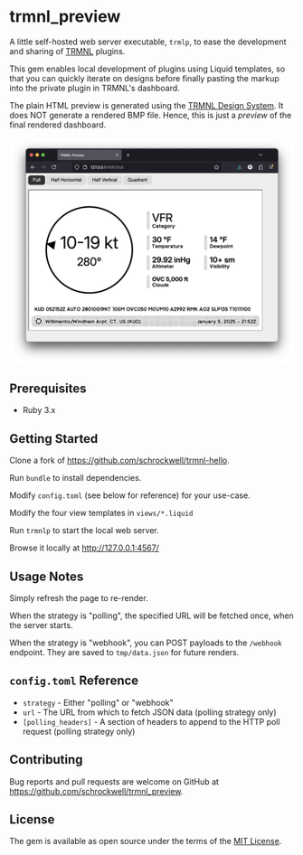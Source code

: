 # trmnl_preview

A little self-hosted web server executable, `trmlp`, to ease the development and sharing of [TRMNL](https://usetrmnl.com/) plugins.

This gem enables local development of plugins using Liquid templates, so that you can quickly iterate on designs before finally pasting the markup into the private plugin in TRMNL's dashboard.

The plain HTML preview is generated using the [TRMNL Design System](https://usetrmnl.com/framework). It does NOT generate a rendered BMP file. Hence, this is just a _preview_ of the final rendered dashboard.

![Screenshot](docs/preview.png)

## Prerequisites

- Ruby 3.x

## Getting Started

Clone a fork of https://github.com/schrockwell/trmnl-hello.

Run `bundle` to install dependencies.

Modify `config.toml` (see below for reference) for your use-case.

Modify the four view templates in `views/*.liquid`

Run `trmnlp` to start the local web server.

Browse it locally at http://127.0.0.1:4567/

## Usage Notes

Simply refresh the page to re-render.

When the strategy is "polling", the specified URL will be fetched once, when the server starts.

When the strategy is "webhook", you can POST payloads to the `/webhook` endpoint. They are saved to `tmp/data.json` for future renders.

## `config.toml` Reference

- `strategy` - Either "polling" or "webhook"
- `url` - The URL from which to fetch JSON data (polling strategy only)
- `[polling_headers]` - A section of headers to append to the HTTP poll request (polling strategy only)

## Contributing

Bug reports and pull requests are welcome on GitHub at https://github.com/schrockwell/trmnl_preview.

## License

The gem is available as open source under the terms of the [MIT License](https://opensource.org/licenses/MIT).

